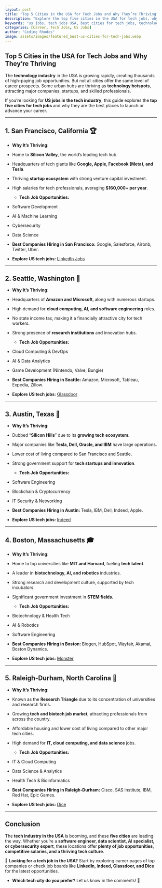 ```yaml
---
layout: post
title: "Top 5 Cities in the USA for Tech Jobs and Why They’re Thriving"
description: "Explore the top five cities in the USA for tech jobs, why they are booming, and what makes them attractive to tech professionals. Find the best opportunities in the tech industry."
keywords: "us jobs, tech jobs USA, best cities for tech jobs, technology careers, thriving tech hubs, IT job opportunities"
categories: [Career, Tech Jobs, US Jobs]
author: "Coding Rhodes"
image: assets/images/featured_best-us-cities-for-tech-jobs.webp
---
```


## **Top 5 Cities in the USA for Tech Jobs and Why They’re Thriving**

The **technology industry** in the USA is growing rapidly, creating thousands of high-paying job opportunities. But not all cities offer the same level of career prospects. Some urban hubs are thriving as **technology hotspots**, attracting major companies, startups, and skilled professionals.

If you’re looking for **US jobs in the tech industry**, this guide explores the **top five cities for tech jobs** and why they are the best places to launch or advance your career.

---

## **1. San Francisco, California** 🏆

  -  **Why It’s Thriving:**  
- Home to **Silicon Valley**, the world’s leading tech hub.
- Headquarters of tech giants like **Google, Apple, Facebook (Meta), and Tesla**.
- Thriving **startup ecosystem** with strong venture capital investment.
- High salaries for tech professionals, averaging **$160,000+ per year**.

  -  **Tech Job Opportunities:**  
- Software Development
- AI & Machine Learning
- Cybersecurity
- Data Science

-  **Best Companies Hiring in San Francisco:** Google, Salesforce, Airbnb, Twitter, Uber.

-  **Explore US tech jobs:** [LinkedIn Jobs](https://www.linkedin.com/jobs/)

---

## **2. Seattle, Washington** 🌲

  -  **Why It’s Thriving:**  
- Headquarters of **Amazon and Microsoft**, along with numerous startups.
- High demand for **cloud computing, AI, and software engineering** roles.
- No state income tax, making it a financially attractive city for tech workers.
- Strong presence of **research institutions** and innovation hubs.

  -  **Tech Job Opportunities:**  
- Cloud Computing & DevOps
- AI & Data Analytics
- Game Development (Nintendo, Valve, Bungie)

-  **Best Companies Hiring in Seattle:** Amazon, Microsoft, Tableau, Expedia, Zillow.

-  **Explore US tech jobs:** [Glassdoor](https://www.glassdoor.com/)

---

## **3. Austin, Texas** 🤠

  -  **Why It’s Thriving:**  
- Dubbed “**Silicon Hills**” due to its **growing tech ecosystem**.
- Major companies like **Tesla, Dell, Oracle, and IBM** have large operations.
- Lower cost of living compared to San Francisco and Seattle.
- Strong government support for **tech startups and innovation**.

  -  **Tech Job Opportunities:**  
- Software Engineering
- Blockchain & Cryptocurrency
- IT Security & Networking

-  **Best Companies Hiring in Austin:** Tesla, IBM, Dell, Indeed, Apple.

-  **Explore US tech jobs:** [Indeed](https://www.indeed.com/)

---

## **4. Boston, Massachusetts** 🎓

  -  **Why It’s Thriving:**  
- Home to top universities like **MIT and Harvard**, fueling **tech talent**.
- A leader in **biotechnology, AI, and robotics** industries.
- Strong research and development culture, supported by tech incubators.
- Significant government investment in **STEM fields**.

  -  **Tech Job Opportunities:**  
- Biotechnology & Health Tech
- AI & Robotics
- Software Engineering

-  **Best Companies Hiring in Boston:** Biogen, HubSpot, Wayfair, Akamai, Boston Dynamics.

-  **Explore US tech jobs:** [Monster](https://www.monster.com/)

---

## **5. Raleigh-Durham, North Carolina** 🌳

  -  **Why It’s Thriving:**  
- Known as the **Research Triangle** due to its concentration of universities and research firms.
- Growing **tech and biotech job market**, attracting professionals from across the country.
- Affordable housing and lower cost of living compared to other major tech cities.
- High demand for **IT, cloud computing, and data science** jobs.

  -  **Tech Job Opportunities:**  
- IT & Cloud Computing
- Data Science & Analytics
- Health Tech & Bioinformatics

-  **Best Companies Hiring in Raleigh-Durham:** Cisco, SAS Institute, IBM, Red Hat, Epic Games.

-  **Explore US tech jobs:** [Dice](https://www.dice.com/)

---

## **Conclusion**

The **tech industry in the USA** is booming, and these **five cities** are leading the way. Whether you’re a **software engineer, data scientist, AI specialist, or cybersecurity expert**, these locations offer **plenty of job opportunities, competitive salaries, and a thriving tech culture**.

🚀 **Looking for a tech job in the USA?** Start by exploring career pages of top companies or check job boards like **LinkedIn, Indeed, Glassdoor, and Dice** for the latest opportunities.

  -  **Which tech city do you prefer?** Let us know in the comments! 💬

